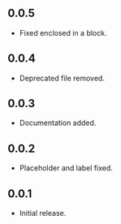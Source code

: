 ## 0.0.5

* Fixed enclosed in a block.

## 0.0.4

* Deprecated file removed.

## 0.0.3

* Documentation added.

## 0.0.2

* Placeholder and label fixed.

## 0.0.1

* Initial release.
